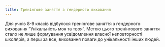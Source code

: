 ```yaml
---
title: Тренінгове заняття з гендерного виховання
---
```


Для учнів 8-9 класів відбулося тренінгове заняття з гендерного виховання “Унікальність моя та твоя”. Метою цього тренінгового заняття стало не лише формування усвідомлення власної неповторності школярів, а перш за все, виховання поваги до унікальності інших людей.

<slideshow id="_/72157649362792103" />

